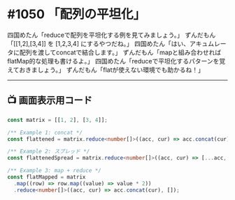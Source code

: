 # #1050 「配列の平坦化」

四国めたん「reduceで配列を平坦化する例を見てみましょう。」
ずんだもん「[[1,2],[3,4]] を [1,2,3,4] にするやつだね。」
四国めたん「はい、アキュムレータに配列を渡してconcatで結合します。」
ずんだもん「mapと組み合わせればflatMap的な処理も書けるよ。」
四国めたん「reduceで平坦化するパターンを覚えておきましょう。」
ずんだもん「flatが使えない環境でも助かるね！」

---

## 📺 画面表示用コード

```typescript
const matrix = [[1, 2], [3, 4]];

/** Example 1: concat */
const flattened = matrix.reduce<number[]>((acc, cur) => acc.concat(cur), []);

/** Example 2: スプレッド */
const flattenedSpread = matrix.reduce<number[]>((acc, cur) => [...acc, ...cur], []);

/** Example 3: map + reduce */
const flatMapped = matrix
  .map((row) => row.map((value) => value * 2))
  .reduce<number[]>((acc, cur) => acc.concat(cur), []);
```
